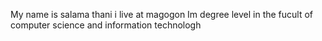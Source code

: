 My name is salama thani i live at magogon 
Im degree level in the fucult of computer science  and information  technologh
